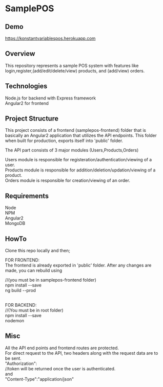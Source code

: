 # SamplePOS

## Demo
https://konstantvariablespos.herokuapp.com

## Overview
This repository represents a sample POS system with features like login,register,(add/edit/delete/view) products, and (add/view) orders.

## Technologies
Node.js for backend with Express framework <br>
Angular2 for frontend

## Project Structure
This project consists of a frontend (samplepos-frontend) folder that is basically an Angular2 application that utilizes the API endpoints. This folder when built for production, exports itself into 'public' folder.

The API part consists of 3 major modules (Users,Products,Orders) <br>

Users module is responsible for registeration/authentication/viewing of a user. <br>
Products module is responsible for addition/deletion/updation/viewing of a product. <br>
Orders module is responsible for creation/viewing of an order. <br>

## Requirements
Node <br>
NPM <br>
Angular2 <br>
MongoDB <br>

## HowTo
Clone this repo locally and then; <br>

FOR FRONTEND: <br>
The frontend is already exported in 'public' folder. After any changes are made, you can
rebuild using <br>

//(you must be in samplepos-frontend folder) <br>
npm install --save <br>
ng build --prod <br>

<br>
FOR BACKEND:<br>
//(You must be in root folder) <br>
npm install --save <br>
nodemon

## Misc
All the API end points and frontend routes are protected.
<br>For direct request to the API, two headers along with the request data are to be sent.
<br>"Authorization":<token>
<br>//token will be returned once the user is authenticated.
  <br> and <br>
  "Content-Type":"application/json"
  <br>

